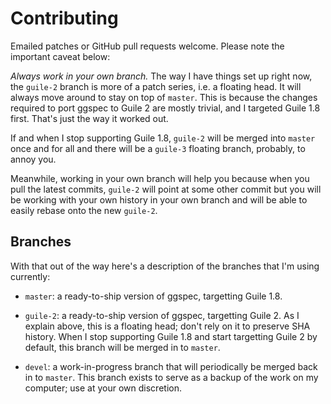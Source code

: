 # Contributing

Emailed patches or GitHub pull requests welcome. Please note the
important caveat below:

_Always work in your own branch._ The way I have things set up right
now, the `guile-2` branch is more of a patch series, i.e. a floating
head. It will always move around to stay on top of `master`. This is
because the changes required to port ggspec to Guile 2 are mostly
trivial, and I targeted Guile 1.8 first. That's just the way it worked
out.

If and when I stop supporting Guile 1.8, `guile-2` will be merged into
`master` once and for all and there will be a `guile-3` floating branch,
probably, to annoy you.

Meanwhile, working in your own branch will help you because when you
pull the latest commits, `guile-2` will point at some other commit but
you will be working with your own history in your own branch and will be
able to easily rebase onto the new `guile-2`.

## Branches

With that out of the way here's a description of the branches that I'm
using currently:

  - `master`: a ready-to-ship version of ggspec, targetting Guile 1.8.

  - `guile-2`: a ready-to-ship version of ggspec, targetting Guile 2. As
    I explain above, this is a floating head; don't rely on it to
    preserve SHA history. When I stop supporting Guile 1.8 and start
    targetting Guile 2 by default, this branch will be merged in to
    `master`.

  - `devel`: a work-in-progress branch that will periodically be merged
    back in to `master`. This branch exists to serve as a backup of the
    work on my computer; use at your own discretion.

